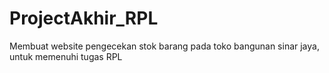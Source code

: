 # ProjectAkhir_RPL
Membuat website pengecekan stok barang pada toko bangunan sinar jaya, untuk memenuhi tugas RPL 

